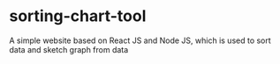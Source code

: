 # sorting-chart-tool
A simple website based on React JS and Node JS, which is used to sort data and sketch graph from data
